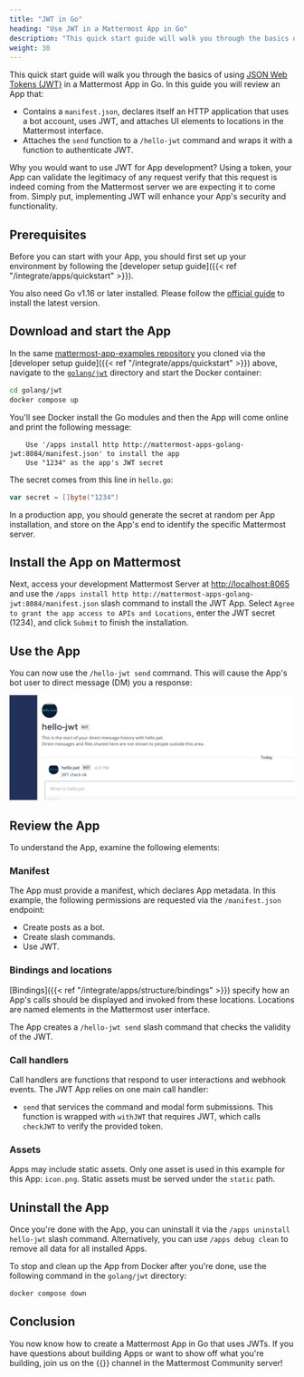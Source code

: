 ```yaml
---
title: "JWT in Go"
heading: "Use JWT in a Mattermost App in Go"
description: "This quick start guide will walk you through the basics of using JWT in a Mattermost App in Go."
weight: 30
---
```


This quick start guide will walk you through the basics of using [JSON Web Tokens (JWT)](https://jwt.io/) in a Mattermost App in Go. In this guide you will review an App that:

- Contains a `manifest.json`, declares itself an HTTP application that uses a bot account, uses JWT, and attaches UI elements to locations in the Mattermost interface.
- Attaches the `send` function to a `/hello-jwt` command and wraps it with a function to authenticate JWT.

Why you would want to use JWT for App development? Using a token, your App can validate the legitimacy of any request verify that this request is indeed coming from the Mattermost server we are expecting it to come from. Simply put, implementing JWT will enhance your App's security and functionality.

## Prerequisites

Before you can start with your App, you should first set up your environment by following the [developer setup guide]({{< ref "/integrate/apps/quickstart" >}}).

You also need Go v1.16 or later installed. Please follow the [official guide](https://golang.org/doc/install) to install the latest version.

## Download and start the App

In the same [mattermost-app-examples repository](https://github.com/mattermost/mattermost-app-examples) you cloned via the [developer setup guide]({{< ref "/integrate/apps/quickstart" >}}) above, navigate to the [`golang/jwt`](https://github.com/mattermost/mattermost-app-examples/tree/master/golang/jwt) directory and start the Docker container:

```sh
cd golang/jwt
docker compose up
```

You'll see Docker install the Go modules and then the App will come online and print the following message:

        Use '/apps install http http://mattermost-apps-golang-jwt:8084/manifest.json' to install the app
        Use "1234" as the app's JWT secret

The secret comes from this line in `hello.go`:

```go
var secret = []byte("1234")
```

In a production app, you should generate the secret at random per App installation, and store on the App's end to identify the specific Mattermost server.

## Install the App on Mattermost

Next, access your development Mattermost Server at [http://localhost:8065](http://localhost:8065) and use the `/apps install http http://mattermost-apps-golang-jwt:8084/manifest.json` slash command to install the JWT App. Select `Agree to grant the app access to APIs and Locations`, enter the JWT secret (1234), and click `Submit` to finish the installation.

## Use the App

You can now use the `/hello-jwt send` command. This will cause the App's bot user to direct message (DM) you a response:

![image](response.png)

## Review the App

To understand the App, examine the following elements:

### Manifest

The App must provide a manifest, which declares App metadata. In this example, the following permissions are requested via the `/manifest.json` endpoint:

- Create posts as a bot.
- Create slash commands.
- Use JWT.

### Bindings and locations

[Bindings]({{< ref "/integrate/apps/structure/bindings" >}}) specify how an App's calls should be displayed and invoked from these locations. Locations are named elements in the Mattermost user interface. 

The App creates a `/hello-jwt send` slash command that checks the validity of the JWT.

### Call handlers

Call handlers are functions that respond to user interactions and webhook events. The JWT App relies on one main call handler:

- `send` that services the command and modal form submissions. This function is wrapped with `withJWT` that requires JWT, which calls `checkJWT` to verify the provided token.

### Assets

Apps may include static assets. Only one asset is used in this example for this App: `icon.png`. Static assets must be served under the `static` path.

## Uninstall the App

Once you're done with the App, you can uninstall it via the `/apps uninstall hello-jwt` slash command. Alternatively, you can use `/apps debug clean` to remove all data for all installed Apps.

To stop and clean up the App from Docker after you're done, use the following command in the `golang/jwt` directory:

```sh
docker compose down
```

## Conclusion

You now know how to create a Mattermost App in Go that uses JWTs. If you have questions about building Apps or want to show off what you're building, join us on the {{<newtabref title="Mattermost Apps" href="https://community.mattermost.com/core/channels/mattermost-apps">}} channel in the Mattermost Community server!
